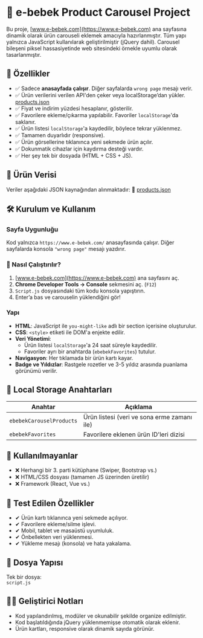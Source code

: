 # 🍼 e-bebek Product Carousel Project 

Bu proje, [www.e-bebek.com](https://www.e-bebek.com) ana sayfasına dinamik olarak ürün carouseli eklemek amacıyla hazırlanmıştır. Tüm yapı yalnızca JavaScript kullanılarak geliştirilmiştir (jQuery dahil). Carousel bileşeni piksel hassasiyetinde web sitesindeki örnekle uyumlu olarak tasarlanmıştır.

## 🎯 Özellikler

- ✅ Sadece **anasayfada çalışır**. Diğer sayfalarda `wrong page` mesajı verir.
- ✅ Ürün verilerini verilen API'den çeker veya localStorage’dan yükler.
  [products.json](https://gist.githubusercontent.com/sevindi/8bcbde9f02c1d4abe112809c974e1f49/raw/9bf93b58df623a9b16f1db721cd0a7a539296cf0/products.json)
- ✅ Fiyat ve indirim yüzdesi hesaplanır, gösterilir.
- ✅ Favorilere ekleme/çıkarma yapılabilir. Favoriler `localStorage`'da saklanır.
- ✅ Ürün listesi `localStorage`'a kaydedilir, böylece tekrar yüklenmez.
- ✅ Tamamen duyarlıdır (responsive).
- ✅ Ürün görsellerine tıklanınca yeni sekmede ürün açılır.
- ✅ Dokunmatik cihazlar için kaydırma desteği vardır.
- ✅ Her şey tek bir dosyada (HTML + CSS + JS).

## 🔗 Ürün Verisi

Veriler aşağıdaki JSON kaynağından alınmaktadır:
📌 [products.json](https://gist.githubusercontent.com/sevindi/8bcbde9f02c1d4abe112809c974e1f49/raw/9bf93b58df623a9b16f1db721cd0a7a539296cf0/products.json)

## 🛠 Kurulum ve Kullanım

###  Sayfa Uygunluğu
Kod yalnızca `https://www.e-bebek.com/` anasayfasında çalışır. Diğer sayfalarda konsola `"wrong page"` mesajı yazdırır.

### 🚀 Nasıl Çalıştırılır?

1. [www.e-bebek.com](https://www.e-bebek.com) ana sayfasını aç.
2. **Chrome Developer Tools → Console** sekmesini aç. (`F12`)
3. `Script.js` dosyasındaki tüm kodu konsola yapıştırın.
4. Enter’a bas ve carouselin yüklendiğini gör!

### Yapı

- **HTML**: JavaScript ile `you-might-like` adlı bir section içerisine oluşturulur.
- **CSS**: `<style>` etiketi ile DOM'a enjekte edilir.
- **Veri Yönetimi**: 
  - Ürün listesi `localStorage`'a 24 saat süreyle kaydedilir.
  - Favoriler ayrı bir anahtarda (`ebebekFavorites`) tutulur.
- **Navigasyon**: Her tıklamada bir ürün kartı kayar.
- **Badge ve Yıldızlar**: Rastgele rozetler ve 3-5 yıldız arasında puanlama görünümü verilir.

## 📂 Local Storage Anahtarları

| Anahtar               | Açıklama                                   |
|----------------------|--------------------------------------------|
| `ebebekCarouselProducts` | Ürün listesi (veri ve sona erme zamanı ile) |
| `ebebekFavorites`        | Favorilere eklenen ürün ID'leri dizisi      |

## 🚫 Kullanılmayanlar

- ❌ Herhangi bir 3. parti kütüphane (Swiper, Bootstrap vs.)
- ❌ HTML/CSS dosyası (tamamen JS üzerinden üretilir)
- ❌ Framework (React, Vue vs.)

## 🧪 Test Edilen Özellikler

- ✔ Ürün kartı tıklanınca yeni sekmede açılıyor.
- ✔ Favorilere ekleme/silme işlevi.
- ✔ Mobil, tablet ve masaüstü uyumluluk.
- ✔ Önbellekten veri yüklenmesi.
- ✔ Yükleme mesajı (konsola) ve hata yakalama.

## 📁 Dosya Yapısı

Tek bir dosya:  
`script.js`

## 🧑‍💻 Geliştirici Notları

- Kod yapılandırılmış, modüler ve okunabilir şekilde organize edilmiştir.
- Kod başlatıldığında jQuery yüklenmemişse otomatik olarak eklenir.
- Ürün kartları, responsive olarak dinamik sayıda görünür.




